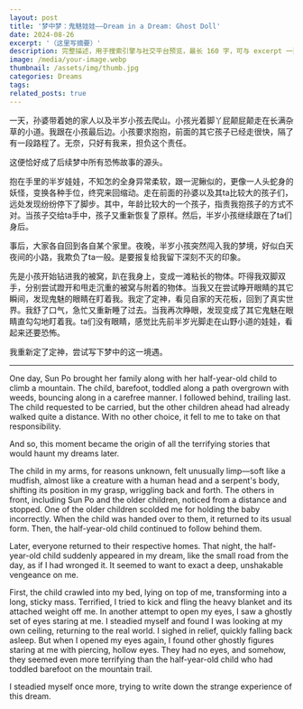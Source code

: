 ```yaml
---
layout: post
title: '梦中梦：鬼魅娃娃——Dream in a Dream: Ghost Doll'
date: 2024-08-26
excerpt: '（这里写摘要）'
description: 完整描述，用于搜索引擎与社交平台预览，最长 160 字，可与 excerpt 一致
image: /media/your-image.webp
thumbnail: /assets/img/thumb.jpg
categories: Dreams
tags: 
related_posts: true
---
```


一天，孙婆带着她的家人以及半岁小孩去爬山。小孩光着脚丫屁颠屁颠走在长满杂草的小道。我跟在小孩最后边。小孩要求抱抱，前面的其它孩子已经走很快，隔了有一段路程了。无奈，只好有我来，担负这个责任。

这便恰好成了后续梦中所有恐怖故事的源头。

抱在手里的半岁娃娃，不知怎的全身异常柔软，跟一泥鳅似的，更像一人头蛇身的妖怪，变换各种手位，终究来回缩动。走在前面的孙婆以及其ta比较大的孩子们，远处发现纷纷停下了脚步。其中，年龄比较大的一个孩子，指责我抱孩子的方式不对。当孩子交给ta手中，孩子又重新恢复了原样。然后，半岁小孩继续跟在了ta们身后。

事后，大家各自回到各自某个家里。夜晚，半岁小孩突然闯入我的梦境，好似白天夜间的小路，我欺负了ta一般。是要报复给我留下深刻不灭的印象。

先是小孩开始钻进我的被窝，趴在我身上，变成一滩粘长的物体。吓得我双脚双手，分别尝试蹬开和甩走沉重的被窝与附着的物体。当我又在尝试睁开眼睛的其它瞬间，发现鬼魅的眼睛在盯着我。我定了定神，看见自家的天花板，回到了真实世界。我舒了口气，急忙又重新睡了过去。当我再次睁眼，发现变成了其它鬼魅在眼睛直勾勾地盯着我。ta们没有眼睛，感觉比先前半岁光脚走在山野小道的娃娃，看起来还要恐怖。

我重新定了定神，尝试写下梦中的这一境遇。

---

One day, Sun Po brought her family along with her half-year-old child to climb a mountain. The child, barefoot, toddled along a path overgrown with weeds, bouncing along in a carefree manner. I followed behind, trailing last. The child requested to be carried, but the other children ahead had already walked quite a distance. With no other choice, it fell to me to take on that responsibility.

And so, this moment became the origin of all the terrifying stories that would haunt my dreams later.

The child in my arms, for reasons unknown, felt unusually limp—soft like a mudfish, almost like a creature with a human head and a serpent's body, shifting its position in my grasp, wriggling back and forth. The others in front, including Sun Po and the older children, noticed from a distance and stopped. One of the older children scolded me for holding the baby incorrectly. When the child was handed over to them, it returned to its usual form. Then, the half-year-old child continued to follow behind them.

Later, everyone returned to their respective homes. That night, the half-year-old child suddenly appeared in my dream, like the small road from the day, as if I had wronged it. It seemed to want to exact a deep, unshakable vengeance on me.

First, the child crawled into my bed, lying on top of me, transforming into a long, sticky mass. Terrified, I tried to kick and fling the heavy blanket and its attached weight off me. In another attempt to open my eyes, I saw a ghostly set of eyes staring at me. I steadied myself and found I was looking at my own ceiling, returning to the real world. I sighed in relief, quickly falling back asleep. But when I opened my eyes again, I found other ghostly figures staring at me with piercing, hollow eyes. They had no eyes, and somehow, they seemed even more terrifying than the half-year-old child who had toddled barefoot on the mountain trail.

I steadied myself once more, trying to write down the strange experience of this dream.